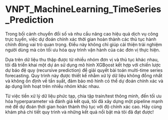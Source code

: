 # VNPT_MachineLearning_TimeSeries_Prediction

Trong bối cảnh chuyển đổi số và nhu cầu nâng cao hiệu quả dịch vụ công trực tuyến, việc dự đoán chính xác thời gian hoàn thành các thủ tục hành chính đóng vai trò quan trọng. Điều này không chỉ giúp cải thiện trải nghiệm người dùng mà còn tối ưu hóa quy trình vận hành của các đơn vị thực hiện.

Dựa trên dữ liệu thu thập được từ nhiều nhóm đơn vị và thủ tục khác nhau, tôi đã triển khai một dự án sử dụng mô hình XGBoost kết hợp với chiến lược dự báo đệ quy (recursive prediction) để giải quyết bài toán multi-time series forecasting. Quy trình này được thiết kế nhằm xử lý dữ liệu không đồng nhất và không ổn định về tần suất, đảm bảo mô hình có thể dự đoán chính xác và áp dụng linh hoạt trên nhiều nhóm khác nhau.

Từ việc tiền xử lý dữ liệu phức tạp, chia tập train/test thông minh, đến tối ưu hóa hyperparameter và đánh giá kết quả, tôi đã xây dựng một pipeline mạnh mẽ để dự đoán thời gian hoàn thành thủ tục với độ chính xác cao. Hãy cùng khám phá chi tiết quy trình và những kết quả nổi bật mà tôi đã đạt được!
